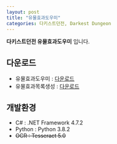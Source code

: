 ```yaml
---
layout: post
title: "유물효과도우미"
categories: 다키스트던전, Darkest Dungeon
---
```



**다키스트던전 유물효과도우미** 입니다.

## [](#header-2)다운로드
- 유물효과도우미   : [다운로드][download]
- 유물효과목록생성 : [다운로드][download2]


## [](#header-3)개발환경
- C#     : .NET Framework 4.7.2
- Python : Python 3.8.2
- ~~OCR    : Tesseract 5.0~~


[download]: https://github.com/leipelt/DarkestDungeonHelper/releases/download/%ED%85%8C%EC%8A%A4%ED%8A%B8/CurioHelper.zip
[download2]: https://github.com/leipelt/DarkestDungeonHelper/releases/download/%ED%85%8C%EC%8A%A4%ED%8A%B8/GetCurioList.exe